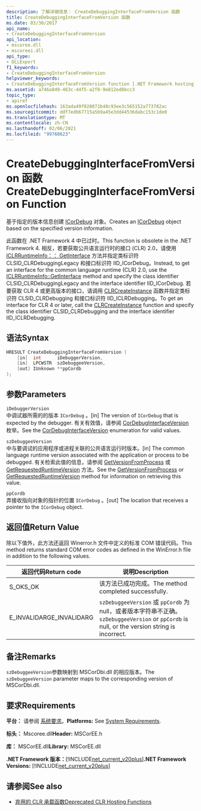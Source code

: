 ```yaml
---
description: 了解详细信息： CreateDebuggingInterfaceFromVersion 函数
title: CreateDebuggingInterfaceFromVersion 函数
ms.date: 03/30/2017
api_name:
- CreateDebuggingInterfaceFromVersion
api_location:
- mscoree.dll
- mscoreei.dll
api_type:
- DLLExport
f1_keywords:
- CreateDebuggingInterfaceFromVersion
helpviewer_keywords:
- CreateDebuggingInterfaceFromVersion function [.NET Framework hosting]
ms.assetid: a746a849-463c-44f5-a2f0-9e812ed8bcc3
topic_type:
- apiref
ms.openlocfilehash: 163ada49f028071b48c93ee3c565152a773782ac
ms.sourcegitcommit: ddf7edb67715a5b9a45e3dd44536dabc153c1de0
ms.translationtype: MT
ms.contentlocale: zh-CN
ms.lasthandoff: 02/06/2021
ms.locfileid: "99760623"
---
```

# <a name="createdebugginginterfacefromversion-function"></a><span data-ttu-id="3aad0-103">CreateDebuggingInterfaceFromVersion 函数</span><span class="sxs-lookup"><span data-stu-id="3aad0-103">CreateDebuggingInterfaceFromVersion Function</span></span>

<span data-ttu-id="3aad0-104">基于指定的版本信息创建 [ICorDebug](../debugging/icordebug-interface.md) 对象。</span><span class="sxs-lookup"><span data-stu-id="3aad0-104">Creates an [ICorDebug](../debugging/icordebug-interface.md) object based on the specified version information.</span></span>  
  
 <span data-ttu-id="3aad0-105">此函数在 .NET Framework 4 中已过时。</span><span class="sxs-lookup"><span data-stu-id="3aad0-105">This function is obsolete in the .NET Framework 4.</span></span> <span data-ttu-id="3aad0-106">相反，若要获取公共语言运行时的接口 (CLR) 2.0，请使用 [ICLRRuntimeInfo：： GetInterface](iclrruntimeinfo-getinterface-method.md) 方法并指定类标识符 CLSID_CLRDebuggingLegacy 和接口标识符 IID_ICorDebug。</span><span class="sxs-lookup"><span data-stu-id="3aad0-106">Instead, to get an interface for the common language runtime (CLR) 2.0, use the [ICLRRuntimeInfo::GetInterface](iclrruntimeinfo-getinterface-method.md) method and specify the class identifier CLSID_CLRDebuggingLegacy and the interface identifier IID_ICorDebug.</span></span> <span data-ttu-id="3aad0-107">若要获取 CLR 4 或更高版本的接口，请调用 [CLRCreateInstance](clrcreateinstance-function.md) 函数并指定类标识符 CLSID_CLRDebugging 和接口标识符 IID_ICLRDebugging。</span><span class="sxs-lookup"><span data-stu-id="3aad0-107">To get an interface for CLR 4 or later, call the [CLRCreateInstance](clrcreateinstance-function.md) function and specify the class identifier CLSID_CLRDebugging and the interface identifier IID_ICLRDebugging.</span></span>  
  
## <a name="syntax"></a><span data-ttu-id="3aad0-108">语法</span><span class="sxs-lookup"><span data-stu-id="3aad0-108">Syntax</span></span>  
  
```cpp  
HRESULT CreateDebuggingInterfaceFromVersion (  
    [in]  int      iDebuggerVersion,
    [in]  LPCWSTR  szDebuggeeVersion,
    [out] IUnknown **ppCordb  
);  
```  
  
## <a name="parameters"></a><span data-ttu-id="3aad0-109">参数</span><span class="sxs-lookup"><span data-stu-id="3aad0-109">Parameters</span></span>  

 `iDebuggerVersion`  
 <span data-ttu-id="3aad0-110">中调试器所需的的版本 `ICorDebug` 。</span><span class="sxs-lookup"><span data-stu-id="3aad0-110">[in] The version of `ICorDebug` that is expected by the debugger.</span></span> <span data-ttu-id="3aad0-111">有关有效值，请参阅 [CorDebugInterfaceVersion](../debugging/cordebuginterfaceversion-enumeration.md) 枚举。</span><span class="sxs-lookup"><span data-stu-id="3aad0-111">See the [CorDebugInterfaceVersion](../debugging/cordebuginterfaceversion-enumeration.md) enumeration for valid values.</span></span>  
  
 `szDebuggeeVersion`  
 <span data-ttu-id="3aad0-112">中与要调试的应用程序或进程关联的公共语言运行时版本。</span><span class="sxs-lookup"><span data-stu-id="3aad0-112">[in] The common language runtime version associated with the application or process to be debugged.</span></span> <span data-ttu-id="3aad0-113">有关检索此值的信息，请参阅 [GetVersionFromProcess](getversionfromprocess-function.md) 或 [GetRequestedRuntimeVersion](getrequestedruntimeversion-function.md) 方法。</span><span class="sxs-lookup"><span data-stu-id="3aad0-113">See the [GetVersionFromProcess](getversionfromprocess-function.md) or [GetRequestedRuntimeVersion](getrequestedruntimeversion-function.md) method for information on retrieving this value.</span></span>  
  
 `ppCordb`  
 <span data-ttu-id="3aad0-114">弄接收指向对象的指针的位置 `ICorDebug` 。</span><span class="sxs-lookup"><span data-stu-id="3aad0-114">[out] The location that receives a pointer to the `ICorDebug` object.</span></span>  
  
## <a name="return-value"></a><span data-ttu-id="3aad0-115">返回值</span><span class="sxs-lookup"><span data-stu-id="3aad0-115">Return Value</span></span>  

 <span data-ttu-id="3aad0-116">除以下值外，此方法还返回 Winerror.h 文件中定义的标准 COM 错误代码。</span><span class="sxs-lookup"><span data-stu-id="3aad0-116">This method returns standard COM error codes as defined in the WinError.h file in addition to the following values.</span></span>  
  
|<span data-ttu-id="3aad0-117">返回代码</span><span class="sxs-lookup"><span data-stu-id="3aad0-117">Return code</span></span>|<span data-ttu-id="3aad0-118">说明</span><span class="sxs-lookup"><span data-stu-id="3aad0-118">Description</span></span>|  
|-----------------|-----------------|  
|<span data-ttu-id="3aad0-119">S_OK</span><span class="sxs-lookup"><span data-stu-id="3aad0-119">S_OK</span></span>|<span data-ttu-id="3aad0-120">该方法已成功完成。</span><span class="sxs-lookup"><span data-stu-id="3aad0-120">The method completed successfully.</span></span>|  
|<span data-ttu-id="3aad0-121">E_INVALIDARG</span><span class="sxs-lookup"><span data-stu-id="3aad0-121">E_INVALIDARG</span></span>|<span data-ttu-id="3aad0-122">`szDebuggeeVersion` 或 `ppCordb` 为 null，或者版本字符串不正确。</span><span class="sxs-lookup"><span data-stu-id="3aad0-122">`szDebuggeeVersion` or `ppCordb` is null, or the version string is incorrect.</span></span>|  
  
## <a name="remarks"></a><span data-ttu-id="3aad0-123">备注</span><span class="sxs-lookup"><span data-stu-id="3aad0-123">Remarks</span></span>  

 <span data-ttu-id="3aad0-124">`szDebuggeeVersion`参数映射到 MSCorDbi.dll 的相应版本。</span><span class="sxs-lookup"><span data-stu-id="3aad0-124">The `szDebuggeeVersion` parameter maps to the corresponding version of MSCorDbi.dll.</span></span>  
  
## <a name="requirements"></a><span data-ttu-id="3aad0-125">要求</span><span class="sxs-lookup"><span data-stu-id="3aad0-125">Requirements</span></span>  

 <span data-ttu-id="3aad0-126">**平台：** 请参阅 [系统要求](../../get-started/system-requirements.md)。</span><span class="sxs-lookup"><span data-stu-id="3aad0-126">**Platforms:** See [System Requirements](../../get-started/system-requirements.md).</span></span>  
  
 <span data-ttu-id="3aad0-127">**标头：** Mscoree.dll</span><span class="sxs-lookup"><span data-stu-id="3aad0-127">**Header:** MSCorEE.h</span></span>  
  
 <span data-ttu-id="3aad0-128">**库：** MSCorEE.dll</span><span class="sxs-lookup"><span data-stu-id="3aad0-128">**Library:** MSCorEE.dll</span></span>  
  
 <span data-ttu-id="3aad0-129">**.NET Framework 版本：**[!INCLUDE[net_current_v20plus](../../../../includes/net-current-v20plus-md.md)]</span><span class="sxs-lookup"><span data-stu-id="3aad0-129">**.NET Framework Versions:** [!INCLUDE[net_current_v20plus](../../../../includes/net-current-v20plus-md.md)]</span></span>  
  
## <a name="see-also"></a><span data-ttu-id="3aad0-130">请参阅</span><span class="sxs-lookup"><span data-stu-id="3aad0-130">See also</span></span>

- [<span data-ttu-id="3aad0-131">弃用的 CLR 承载函数</span><span class="sxs-lookup"><span data-stu-id="3aad0-131">Deprecated CLR Hosting Functions</span></span>](deprecated-clr-hosting-functions.md)
